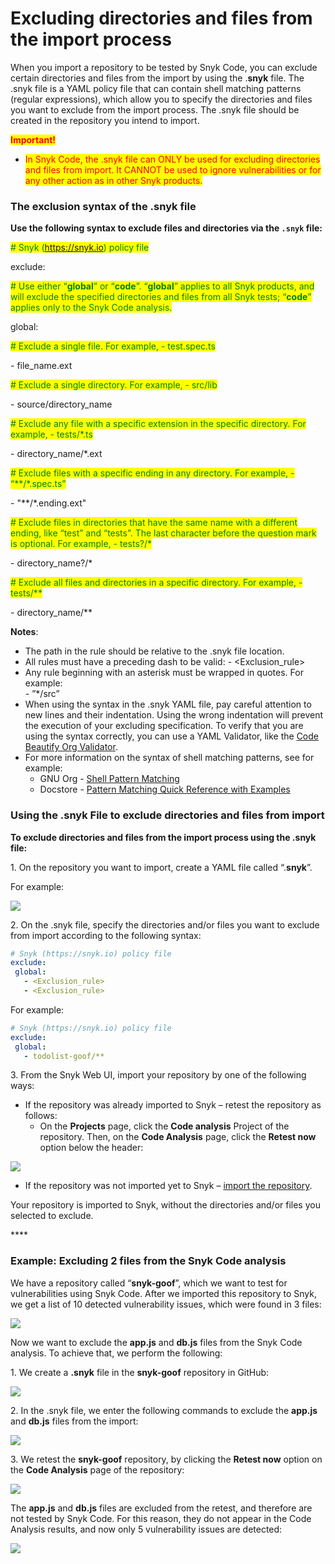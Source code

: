 # Excluding directories and files from the import process



When you import a repository to be tested by Snyk Code, you can exclude certain directories and files from the import by using the .**snyk** file. The .snyk file is a YAML policy file that can contain shell matching patterns (regular expressions), which allow you to specify the directories and files you want to exclude from the import process. The .snyk file should be created in the repository you intend to import.  &#x20;

<mark style="color:red;">**Important!**</mark>

* <mark style="color:red;">In Snyk Code, the .snyk file can ONLY be used for excluding directories and files from import. It CANNOT be used to ignore vulnerabilities or for any other action as in other Snyk products.</mark>

### **The exclusion syntax of the .snyk file**

**Use the following syntax to exclude files and directories via the `.snyk` file:**

<mark style="color:green;"># Snyk (https://snyk.io) policy file</mark>

exclude:

<mark style="color:green;"># Use either “</mark><mark style="color:green;">**global**</mark><mark style="color:green;">” or “</mark><mark style="color:green;">**code**</mark><mark style="color:green;">”. “</mark><mark style="color:green;">**global**</mark><mark style="color:green;">” applies to all Snyk products, and will exclude the specified directories and files from all Snyk tests; “</mark><mark style="color:green;">**code**</mark><mark style="color:green;">” applies only to the Snyk Code analysis.</mark> &#x20;

&#x20;global:

&#x20; <mark style="color:green;"># Exclude a single file. For example, - test.spec.ts</mark>

&#x20;  \- file\_name.ext

&#x20; <mark style="color:green;"># Exclude a single directory. For example, - src/lib</mark>

&#x20;  \- source/directory\_name

&#x20; <mark style="color:green;"># Exclude any file with a specific extension in the specific directory. For example, - tests/\*.ts</mark>

&#x20;  \- directory\_name/\*.ext

&#x20;  <mark style="color:green;"># Exclude files with a specific ending in any directory. For example, - “\*\*/\*.spec.ts”</mark>

&#x20;  \- "\*\*/\*.ending.ext"

&#x20; <mark style="color:green;"># Exclude files in directories that have the same name with a different ending, like “test” and “tests”. The last character before the question mark is optional.  For example, - tests?/\*</mark>

&#x20;  \- directory\_name?/\*

&#x20;  <mark style="color:green;"># Exclude all files and directories in a specific directory. For example, - tests/\*\*</mark>

&#x20;  \- directory\_name/\*\*

**Notes**:

* The path in the rule should be relative to the .snyk file location.
* All rules must have a preceding dash to be valid: - \<Exclusion\_rule>
* Any rule beginning with an asterisk must be wrapped in quotes. For example:\
  \- ”\*/src”
* When using the syntax in the .snyk YAML file, pay careful attention to new lines and their indentation. Using the wrong indentation will prevent the execution of your excluding specification. To verify that you are using the syntax correctly, you can use a YAML Validator, like the [Code Beautify Org Validator](https://codebeautify.org/yaml-validator). &#x20;
* For more information on the syntax of shell matching patterns, see for example:
  * GNU Org - [Shell Pattern Matching](https://www.gnu.org/software/findutils/manual/html\_node/find\_html/Shell-Pattern-Matching.html)
  * Docstore - [Pattern Matching Quick Reference with Examples](https://docstore.mik.ua/orelly/unix/upt/ch26\_10.htm)

&#x20;

### **Using the .snyk File to exclude directories and files from import**

**To exclude directories and files from the import process using the .snyk file:**

1\.  On the repository you want to import, create a YAML file called “.**snyk**”.

For example:

![](<../../../../../.gitbook/assets/Snyk Code - Exlude from Import - .snyk file creation - 2.png>)

2\.  On the .snyk file, specify the directories and/or files you want to exclude from import according to the following syntax:

```yaml
# Snyk (https://snyk.io) policy file
exclude:
 global:
   - <Exclusion_rule>
   - <Exclusion_rule>
```

For example:

```yaml
# Snyk (https://snyk.io) policy file
exclude:
 global:
   - todolist-goof/** 
```

&#x20; 3\.  From the Snyk Web UI, import your repository by one of the following ways:

* If the repository was already imported to Snyk – retest the repository as follows:
  * On the **Projects** page, click the **Code analysis** Project of the repository. Then, on the **Code Analysis** page, click the **Retest now** option below the header: &#x20;

![](<../../../../../.gitbook/assets/Snyk Code - Exlude from Import - Retest option.png>)

* If the repository was not imported yet to Snyk – [import the repository](importing-additional-repositories-to-snyk.md).

Your repository is imported to Snyk, without the directories and/or files you selected to exclude.

&#x20;****&#x20;

### **Example**: **Excluding 2 files from the Snyk Code analysis**

We have a repository called “**snyk-goof**”, which we want to test for vulnerabilities using Snyk Code. After we imported this repository to Snyk, we get a list of 10 detected vulnerability issues, which were found in 3 files:

![](<../../../../../.gitbook/assets/Snyk Code - Exlude from Import - Example - Before Exclude.png>)

Now we want to exclude the **app.js** and **db.js** files from the Snyk Code analysis. To achieve that, we perform the following:

1\.  We create a **.snyk** file in the **snyk-goof** repository in GitHub:

![](<../../../../../.gitbook/assets/Snyk Code - Exlude from Import - Example - .snyk file creation.png>)

2\.  In the .snyk file, we enter the following commands to exclude the **app.js** and **db.js** files from the import:

![](<../../../../../.gitbook/assets/Snyk Code - Exlude from Import - Example - Command.png>)

3\.  We retest the **snyk-goof** repository, by clicking the **Retest now** option on the **Code Analysis** page of the repository:

![](<../../../../../.gitbook/assets/Snyk Code - Exlude from Import - Example - Retest option.png>)

The **app.js** and **db.js** files are excluded from the retest, and therefore are not tested by Snyk Code. For this reason, they do not appear in the Code Analysis results, and now only 5 vulnerability issues are detected:

![](<../../../../../.gitbook/assets/Snyk Code - Exlude from Import - Example - Results.png>)
